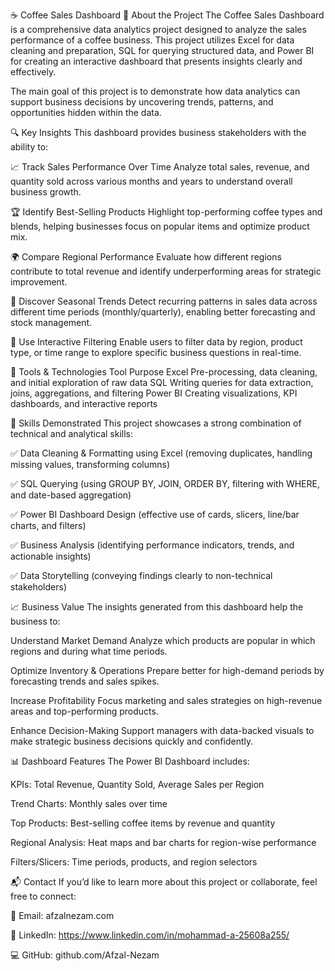 ☕ Coffee Sales Dashboard
📌 About the Project
The Coffee Sales Dashboard is a comprehensive data analytics project designed to analyze the sales performance of a coffee business. This project utilizes Excel for data cleaning and preparation, SQL for querying structured data, and Power BI for creating an interactive dashboard that presents insights clearly and effectively.

The main goal of this project is to demonstrate how data analytics can support business decisions by uncovering trends, patterns, and opportunities hidden within the data.

🔍 Key Insights
This dashboard provides business stakeholders with the ability to:

📈 Track Sales Performance Over Time
Analyze total sales, revenue, and quantity sold across various months and years to understand overall business growth.

🏆 Identify Best-Selling Products
Highlight top-performing coffee types and blends, helping businesses focus on popular items and optimize product mix.

🌍 Compare Regional Performance
Evaluate how different regions contribute to total revenue and identify underperforming areas for strategic improvement.

📆 Discover Seasonal Trends
Detect recurring patterns in sales data across different time periods (monthly/quarterly), enabling better forecasting and stock management.

🎯 Use Interactive Filtering
Enable users to filter data by region, product type, or time range to explore specific business questions in real-time.

🧰 Tools & Technologies
Tool	Purpose
Excel	Pre-processing, data cleaning, and initial exploration of raw data
SQL	Writing queries for data extraction, joins, aggregations, and filtering
Power BI	Creating visualizations, KPI dashboards, and interactive reports

🧠 Skills Demonstrated
This project showcases a strong combination of technical and analytical skills:

✅ Data Cleaning & Formatting using Excel (removing duplicates, handling missing values, transforming columns)

✅ SQL Querying (using GROUP BY, JOIN, ORDER BY, filtering with WHERE, and date-based aggregation)

✅ Power BI Dashboard Design (effective use of cards, slicers, line/bar charts, and filters)

✅ Business Analysis (identifying performance indicators, trends, and actionable insights)

✅ Data Storytelling (conveying findings clearly to non-technical stakeholders)

📈 Business Value
The insights generated from this dashboard help the business to:

Understand Market Demand
Analyze which products are popular in which regions and during what time periods.

Optimize Inventory & Operations
Prepare better for high-demand periods by forecasting trends and sales spikes.

Increase Profitability
Focus marketing and sales strategies on high-revenue areas and top-performing products.

Enhance Decision-Making
Support managers with data-backed visuals to make strategic business decisions quickly and confidently.

📊 Dashboard Features
The Power BI Dashboard includes:

KPIs: Total Revenue, Quantity Sold, Average Sales per Region

Trend Charts: Monthly sales over time

Top Products: Best-selling coffee items by revenue and quantity

Regional Analysis: Heat maps and bar charts for region-wise performance

Filters/Slicers: Time periods, products, and region selectors

📬 Contact
If you’d like to learn more about this project or collaborate, feel free to connect:

📧 Email: afzalnezam.com

💼 LinkedIn: https://www.linkedin.com/in/mohammad-a-25608a255/

💻 GitHub: github.com/Afzal-Nezam
